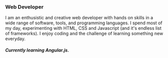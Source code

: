 ### Web Developer

I am an enthusistic and creative web developer with hands on skills in a wide range of software, tools, and programming languages. I spend most of my day, experimenting with HTML, CSS and Javascript (and it's endless list of frameworks). I enjoy coding and the challenge of learning something new everyday.  

##### Currently learning Angular.js.

